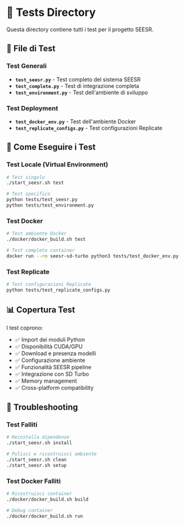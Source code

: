 # 🧪 Tests Directory

Questa directory contiene tutti i test per il progetto SEESR.

## 📁 File di Test

### Test Generali
- **`test_seesr.py`** - Test completo del sistema SEESR
- **`test_complete.py`** - Test di integrazione completa  
- **`test_environment.py`** - Test dell'ambiente di sviluppo

### Test Deployment
- **`test_docker_env.py`** - Test dell'ambiente Docker
- **`test_replicate_configs.py`** - Test configurazioni Replicate

## 🚀 Come Eseguire i Test

### Test Locale (Virtual Environment)
```bash
# Test singolo
./start_seesr.sh test

# Test specifico
python tests/test_seesr.py
python tests/test_environment.py
```

### Test Docker
```bash
# Test ambiente Docker
./docker/docker_build.sh test

# Test completo container
docker run --rm seesr-sd-turbo python3 tests/test_docker_env.py
```

### Test Replicate
```bash
# Test configurazioni Replicate
python tests/test_replicate_configs.py
```

## 📊 Copertura Test

I test coprono:
- ✅ Import dei moduli Python
- ✅ Disponibilità CUDA/GPU
- ✅ Download e presenza modelli
- ✅ Configurazione ambiente
- ✅ Funzionalità SEESR pipeline
- ✅ Integrazione con SD Turbo
- ✅ Memory management
- ✅ Cross-platform compatibility

## 🐛 Troubleshooting

### Test Falliti
```bash
# Reinstalla dipendenze
./start_seesr.sh install

# Pulisci e ricostruisci ambiente
./start_seesr.sh clean
./start_seesr.sh setup
```

### Test Docker Falliti
```bash
# Ricostruisci container
./docker/docker_build.sh build

# Debug container
./docker/docker_build.sh run
```
